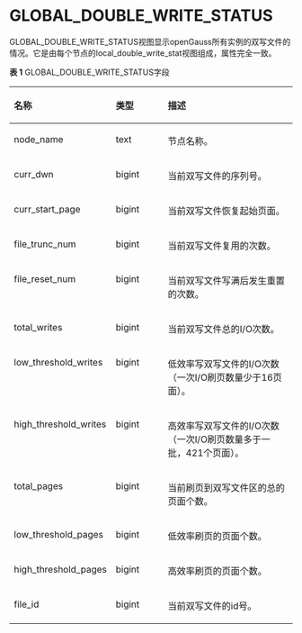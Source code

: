 # GLOBAL\_DOUBLE\_WRITE\_STATUS<a name="ZH-CN_TOPIC_0289900121"></a>

GLOBAL\_DOUBLE\_WRITE\_STATUS视图显示openGauss所有实例的双写文件的情况。它是由每个节点的local\_double\_write\_stat视图组成，属性完全一致。

**表 1**  GLOBAL\_DOUBLE\_WRITE\_STATUS字段

<a name="zh-cn_topic_0283136638_zh-cn_topic_0237122716_zh-cn_topic_0059778133_tc25f02433de2419f8da4d0a8c2c8e562"></a>
<table><thead align="left"><tr id="zh-cn_topic_0283136638_zh-cn_topic_0237122716_zh-cn_topic_0059778133_rea54060e599a49eb9c70be97cf91d9a0"><th class="cellrowborder" valign="top" width="22.55%" id="mcps1.2.4.1.1"><p id="zh-cn_topic_0283136638_zh-cn_topic_0237122716_zh-cn_topic_0059778133_a32c1f84b5026462b86d11c4d809914f3"><a name="zh-cn_topic_0283136638_zh-cn_topic_0237122716_zh-cn_topic_0059778133_a32c1f84b5026462b86d11c4d809914f3"></a><a name="zh-cn_topic_0283136638_zh-cn_topic_0237122716_zh-cn_topic_0059778133_a32c1f84b5026462b86d11c4d809914f3"></a>名称</p>
</th>
<th class="cellrowborder" valign="top" width="20.66%" id="mcps1.2.4.1.2"><p id="zh-cn_topic_0283136638_zh-cn_topic_0237122716_zh-cn_topic_0059778133_adc94583cb9b24e22bc66ecd21efdbf23"><a name="zh-cn_topic_0283136638_zh-cn_topic_0237122716_zh-cn_topic_0059778133_adc94583cb9b24e22bc66ecd21efdbf23"></a><a name="zh-cn_topic_0283136638_zh-cn_topic_0237122716_zh-cn_topic_0059778133_adc94583cb9b24e22bc66ecd21efdbf23"></a>类型</p>
</th>
<th class="cellrowborder" valign="top" width="56.79%" id="mcps1.2.4.1.3"><p id="zh-cn_topic_0283136638_zh-cn_topic_0237122716_zh-cn_topic_0059778133_a338cfb9341434b298385f2ba72e9620a"><a name="zh-cn_topic_0283136638_zh-cn_topic_0237122716_zh-cn_topic_0059778133_a338cfb9341434b298385f2ba72e9620a"></a><a name="zh-cn_topic_0283136638_zh-cn_topic_0237122716_zh-cn_topic_0059778133_a338cfb9341434b298385f2ba72e9620a"></a>描述</p>
</th>
</tr>
</thead>
<tbody><tr id="zh-cn_topic_0283136638_zh-cn_topic_0237122716_row757161654315"><td class="cellrowborder" valign="top" width="22.55%" headers="mcps1.2.4.1.1 "><p id="zh-cn_topic_0283136638_zh-cn_topic_0237122716_p15571161614431"><a name="zh-cn_topic_0283136638_zh-cn_topic_0237122716_p15571161614431"></a><a name="zh-cn_topic_0283136638_zh-cn_topic_0237122716_p15571161614431"></a>node_name</p>
</td>
<td class="cellrowborder" valign="top" width="20.66%" headers="mcps1.2.4.1.2 "><p id="zh-cn_topic_0283136638_zh-cn_topic_0237122716_p1457191694314"><a name="zh-cn_topic_0283136638_zh-cn_topic_0237122716_p1457191694314"></a><a name="zh-cn_topic_0283136638_zh-cn_topic_0237122716_p1457191694314"></a>text</p>
</td>
<td class="cellrowborder" valign="top" width="56.79%" headers="mcps1.2.4.1.3 "><p id="zh-cn_topic_0283136638_zh-cn_topic_0237122716_p14572111616430"><a name="zh-cn_topic_0283136638_zh-cn_topic_0237122716_p14572111616430"></a><a name="zh-cn_topic_0283136638_zh-cn_topic_0237122716_p14572111616430"></a>节点名称。</p>
</td>
</tr>
<tr id="zh-cn_topic_0283136638_zh-cn_topic_0237122716_row4331121184412"><td class="cellrowborder" valign="top" width="22.55%" headers="mcps1.2.4.1.1 "><p id="zh-cn_topic_0283136638_zh-cn_topic_0237122716_p42652367477"><a name="zh-cn_topic_0283136638_zh-cn_topic_0237122716_p42652367477"></a><a name="zh-cn_topic_0283136638_zh-cn_topic_0237122716_p42652367477"></a>curr_dwn</p>
</td>
<td class="cellrowborder" valign="top" width="20.66%" headers="mcps1.2.4.1.2 "><p id="zh-cn_topic_0283136638_zh-cn_topic_0237122716_p183326113441"><a name="zh-cn_topic_0283136638_zh-cn_topic_0237122716_p183326113441"></a><a name="zh-cn_topic_0283136638_zh-cn_topic_0237122716_p183326113441"></a>bigint</p>
</td>
<td class="cellrowborder" valign="top" width="56.79%" headers="mcps1.2.4.1.3 "><p id="zh-cn_topic_0283136638_zh-cn_topic_0237122716_p196485711489"><a name="zh-cn_topic_0283136638_zh-cn_topic_0237122716_p196485711489"></a><a name="zh-cn_topic_0283136638_zh-cn_topic_0237122716_p196485711489"></a>当前双写文件的序列号。</p>
</td>
</tr>
<tr id="zh-cn_topic_0283136638_zh-cn_topic_0237122716_zh-cn_topic_0059778133_r70b979ea9a8c44088f169a2ed862a5e8"><td class="cellrowborder" valign="top" width="22.55%" headers="mcps1.2.4.1.1 "><p id="zh-cn_topic_0283136638_zh-cn_topic_0237122716_p286612409472"><a name="zh-cn_topic_0283136638_zh-cn_topic_0237122716_p286612409472"></a><a name="zh-cn_topic_0283136638_zh-cn_topic_0237122716_p286612409472"></a>curr_start_page</p>
</td>
<td class="cellrowborder" valign="top" width="20.66%" headers="mcps1.2.4.1.2 "><p id="zh-cn_topic_0283136638_zh-cn_topic_0237122716_p141611830114819"><a name="zh-cn_topic_0283136638_zh-cn_topic_0237122716_p141611830114819"></a><a name="zh-cn_topic_0283136638_zh-cn_topic_0237122716_p141611830114819"></a>bigint</p>
</td>
<td class="cellrowborder" valign="top" width="56.79%" headers="mcps1.2.4.1.3 "><p id="zh-cn_topic_0283136638_zh-cn_topic_0237122716_zh-cn_topic_0059778133_a382f47d73e7848e19eb1855c75c577e6"><a name="zh-cn_topic_0283136638_zh-cn_topic_0237122716_zh-cn_topic_0059778133_a382f47d73e7848e19eb1855c75c577e6"></a><a name="zh-cn_topic_0283136638_zh-cn_topic_0237122716_zh-cn_topic_0059778133_a382f47d73e7848e19eb1855c75c577e6"></a>当前双写文件恢复起始页面。</p>
</td>
</tr>
<tr id="zh-cn_topic_0283136638_zh-cn_topic_0237122716_zh-cn_topic_0059778133_r04a260d93f86474d8a270ecddee95749"><td class="cellrowborder" valign="top" width="22.55%" headers="mcps1.2.4.1.1 "><p id="zh-cn_topic_0283136638_zh-cn_topic_0237122716_p9514114434720"><a name="zh-cn_topic_0283136638_zh-cn_topic_0237122716_p9514114434720"></a><a name="zh-cn_topic_0283136638_zh-cn_topic_0237122716_p9514114434720"></a>file_trunc_num</p>
</td>
<td class="cellrowborder" valign="top" width="20.66%" headers="mcps1.2.4.1.2 "><p id="zh-cn_topic_0283136638_zh-cn_topic_0237122716_zh-cn_topic_0059778133_af6663e23d11a47f5be18a42f98533bb8"><a name="zh-cn_topic_0283136638_zh-cn_topic_0237122716_zh-cn_topic_0059778133_af6663e23d11a47f5be18a42f98533bb8"></a><a name="zh-cn_topic_0283136638_zh-cn_topic_0237122716_zh-cn_topic_0059778133_af6663e23d11a47f5be18a42f98533bb8"></a>bigint</p>
</td>
<td class="cellrowborder" valign="top" width="56.79%" headers="mcps1.2.4.1.3 "><p id="zh-cn_topic_0283136638_zh-cn_topic_0237122716_zh-cn_topic_0059778133_a0faf0893b3f8464aba64d3360be7ea39"><a name="zh-cn_topic_0283136638_zh-cn_topic_0237122716_zh-cn_topic_0059778133_a0faf0893b3f8464aba64d3360be7ea39"></a><a name="zh-cn_topic_0283136638_zh-cn_topic_0237122716_zh-cn_topic_0059778133_a0faf0893b3f8464aba64d3360be7ea39"></a>当前双写文件复用的次数。</p>
</td>
</tr>
<tr id="zh-cn_topic_0283136638_zh-cn_topic_0237122716_zh-cn_topic_0059778133_r34e57b3cec1d444992a50a171f8473cc"><td class="cellrowborder" valign="top" width="22.55%" headers="mcps1.2.4.1.1 "><p id="zh-cn_topic_0283136638_zh-cn_topic_0237122716_p19789181011547"><a name="zh-cn_topic_0283136638_zh-cn_topic_0237122716_p19789181011547"></a><a name="zh-cn_topic_0283136638_zh-cn_topic_0237122716_p19789181011547"></a>file_reset_num</p>
</td>
<td class="cellrowborder" valign="top" width="20.66%" headers="mcps1.2.4.1.2 "><p id="zh-cn_topic_0283136638_zh-cn_topic_0237122716_zh-cn_topic_0059778133_aa36bd62dac9d4647b36218100312733d"><a name="zh-cn_topic_0283136638_zh-cn_topic_0237122716_zh-cn_topic_0059778133_aa36bd62dac9d4647b36218100312733d"></a><a name="zh-cn_topic_0283136638_zh-cn_topic_0237122716_zh-cn_topic_0059778133_aa36bd62dac9d4647b36218100312733d"></a>bigint</p>
</td>
<td class="cellrowborder" valign="top" width="56.79%" headers="mcps1.2.4.1.3 "><p id="zh-cn_topic_0283136638_zh-cn_topic_0237122716_zh-cn_topic_0059778133_a8392d26664af4197b11ac091cba47b60"><a name="zh-cn_topic_0283136638_zh-cn_topic_0237122716_zh-cn_topic_0059778133_a8392d26664af4197b11ac091cba47b60"></a><a name="zh-cn_topic_0283136638_zh-cn_topic_0237122716_zh-cn_topic_0059778133_a8392d26664af4197b11ac091cba47b60"></a>当前双写文件写满后发生重置的次数。</p>
</td>
</tr>
<tr id="zh-cn_topic_0283136638_zh-cn_topic_0237122716_zh-cn_topic_0059778133_re2b1e3c100874445ae8b9f6672fd44b8"><td class="cellrowborder" valign="top" width="22.55%" headers="mcps1.2.4.1.1 "><p id="zh-cn_topic_0283136638_zh-cn_topic_0237122716_p26036181911"><a name="zh-cn_topic_0283136638_zh-cn_topic_0237122716_p26036181911"></a><a name="zh-cn_topic_0283136638_zh-cn_topic_0237122716_p26036181911"></a>total_writes</p>
</td>
<td class="cellrowborder" valign="top" width="20.66%" headers="mcps1.2.4.1.2 "><p id="zh-cn_topic_0283136638_zh-cn_topic_0237122716_p1536784219486"><a name="zh-cn_topic_0283136638_zh-cn_topic_0237122716_p1536784219486"></a><a name="zh-cn_topic_0283136638_zh-cn_topic_0237122716_p1536784219486"></a>bigint</p>
</td>
<td class="cellrowborder" valign="top" width="56.79%" headers="mcps1.2.4.1.3 "><p id="zh-cn_topic_0283136638_zh-cn_topic_0237122716_zh-cn_topic_0059778133_a027cb0c2fb494d2f96e6a0450a09023e"><a name="zh-cn_topic_0283136638_zh-cn_topic_0237122716_zh-cn_topic_0059778133_a027cb0c2fb494d2f96e6a0450a09023e"></a><a name="zh-cn_topic_0283136638_zh-cn_topic_0237122716_zh-cn_topic_0059778133_a027cb0c2fb494d2f96e6a0450a09023e"></a>当前双写文件总的I/O次数。</p>
</td>
</tr>
<tr id="zh-cn_topic_0283136638_zh-cn_topic_0237122716_zh-cn_topic_0059778133_r79a8e626edca446ea25954f708ff34f9"><td class="cellrowborder" valign="top" width="22.55%" headers="mcps1.2.4.1.1 "><p id="zh-cn_topic_0283136638_zh-cn_topic_0237122716_p1536415313486"><a name="zh-cn_topic_0283136638_zh-cn_topic_0237122716_p1536415313486"></a><a name="zh-cn_topic_0283136638_zh-cn_topic_0237122716_p1536415313486"></a>low_threshold_writes</p>
</td>
<td class="cellrowborder" valign="top" width="20.66%" headers="mcps1.2.4.1.2 "><p id="zh-cn_topic_0283136638_zh-cn_topic_0237122716_p128956455481"><a name="zh-cn_topic_0283136638_zh-cn_topic_0237122716_p128956455481"></a><a name="zh-cn_topic_0283136638_zh-cn_topic_0237122716_p128956455481"></a>bigint</p>
</td>
<td class="cellrowborder" valign="top" width="56.79%" headers="mcps1.2.4.1.3 "><p id="zh-cn_topic_0283136638_zh-cn_topic_0237122716_p143819517518"><a name="zh-cn_topic_0283136638_zh-cn_topic_0237122716_p143819517518"></a><a name="zh-cn_topic_0283136638_zh-cn_topic_0237122716_p143819517518"></a>低效率写双写文件的I/O次数（一次I/O刷页数量少于16页面）。</p>
</td>
</tr>
<tr id="zh-cn_topic_0283136638_zh-cn_topic_0237122716_row146811301918"><td class="cellrowborder" valign="top" width="22.55%" headers="mcps1.2.4.1.1 "><p id="zh-cn_topic_0283136638_zh-cn_topic_0237122716_p468253018120"><a name="zh-cn_topic_0283136638_zh-cn_topic_0237122716_p468253018120"></a><a name="zh-cn_topic_0283136638_zh-cn_topic_0237122716_p468253018120"></a>high_threshold_writes</p>
</td>
<td class="cellrowborder" valign="top" width="20.66%" headers="mcps1.2.4.1.2 "><p id="zh-cn_topic_0283136638_zh-cn_topic_0237122716_p56831130614"><a name="zh-cn_topic_0283136638_zh-cn_topic_0237122716_p56831130614"></a><a name="zh-cn_topic_0283136638_zh-cn_topic_0237122716_p56831130614"></a>bigint</p>
</td>
<td class="cellrowborder" valign="top" width="56.79%" headers="mcps1.2.4.1.3 "><p id="zh-cn_topic_0283136638_zh-cn_topic_0237122716_p1968314301110"><a name="zh-cn_topic_0283136638_zh-cn_topic_0237122716_p1968314301110"></a><a name="zh-cn_topic_0283136638_zh-cn_topic_0237122716_p1968314301110"></a>高效率写双写文件的I/O次数（一次I/O刷页数量多于一批，421个页面）。</p>
</td>
</tr>
<tr id="zh-cn_topic_0283136638_zh-cn_topic_0237122716_row63081435610"><td class="cellrowborder" valign="top" width="22.55%" headers="mcps1.2.4.1.1 "><p id="zh-cn_topic_0283136638_zh-cn_topic_0237122716_p113081435917"><a name="zh-cn_topic_0283136638_zh-cn_topic_0237122716_p113081435917"></a><a name="zh-cn_topic_0283136638_zh-cn_topic_0237122716_p113081435917"></a>total_pages</p>
</td>
<td class="cellrowborder" valign="top" width="20.66%" headers="mcps1.2.4.1.2 "><p id="zh-cn_topic_0283136638_zh-cn_topic_0237122716_p103081535811"><a name="zh-cn_topic_0283136638_zh-cn_topic_0237122716_p103081535811"></a><a name="zh-cn_topic_0283136638_zh-cn_topic_0237122716_p103081535811"></a>bigint</p>
</td>
<td class="cellrowborder" valign="top" width="56.79%" headers="mcps1.2.4.1.3 "><p id="zh-cn_topic_0283136638_zh-cn_topic_0237122716_p63091435313"><a name="zh-cn_topic_0283136638_zh-cn_topic_0237122716_p63091435313"></a><a name="zh-cn_topic_0283136638_zh-cn_topic_0237122716_p63091435313"></a>当前刷页到双写文件区的总的页面个数。</p>
</td>
</tr>
<tr id="zh-cn_topic_0283136638_zh-cn_topic_0237122716_row72492411517"><td class="cellrowborder" valign="top" width="22.55%" headers="mcps1.2.4.1.1 "><p id="zh-cn_topic_0283136638_zh-cn_topic_0237122716_p1225016412112"><a name="zh-cn_topic_0283136638_zh-cn_topic_0237122716_p1225016412112"></a><a name="zh-cn_topic_0283136638_zh-cn_topic_0237122716_p1225016412112"></a>low_threshold_pages</p>
</td>
<td class="cellrowborder" valign="top" width="20.66%" headers="mcps1.2.4.1.2 "><p id="zh-cn_topic_0283136638_zh-cn_topic_0237122716_p225064112116"><a name="zh-cn_topic_0283136638_zh-cn_topic_0237122716_p225064112116"></a><a name="zh-cn_topic_0283136638_zh-cn_topic_0237122716_p225064112116"></a>bigint</p>
</td>
<td class="cellrowborder" valign="top" width="56.79%" headers="mcps1.2.4.1.3 "><p id="zh-cn_topic_0283136638_zh-cn_topic_0237122716_p0250114115112"><a name="zh-cn_topic_0283136638_zh-cn_topic_0237122716_p0250114115112"></a><a name="zh-cn_topic_0283136638_zh-cn_topic_0237122716_p0250114115112"></a>低效率刷页的页面个数。</p>
</td>
</tr>
<tr id="zh-cn_topic_0283136638_zh-cn_topic_0237122716_row1666717458115"><td class="cellrowborder" valign="top" width="22.55%" headers="mcps1.2.4.1.1 "><p id="zh-cn_topic_0283136638_zh-cn_topic_0237122716_p1166804518119"><a name="zh-cn_topic_0283136638_zh-cn_topic_0237122716_p1166804518119"></a><a name="zh-cn_topic_0283136638_zh-cn_topic_0237122716_p1166804518119"></a>high_threshold_pages</p>
</td>
<td class="cellrowborder" valign="top" width="20.66%" headers="mcps1.2.4.1.2 "><p id="zh-cn_topic_0283136638_zh-cn_topic_0237122716_p766811459112"><a name="zh-cn_topic_0283136638_zh-cn_topic_0237122716_p766811459112"></a><a name="zh-cn_topic_0283136638_zh-cn_topic_0237122716_p766811459112"></a>bigint</p>
</td>
<td class="cellrowborder" valign="top" width="56.79%" headers="mcps1.2.4.1.3 "><p id="zh-cn_topic_0283136638_zh-cn_topic_0237122716_p10668194514119"><a name="zh-cn_topic_0283136638_zh-cn_topic_0237122716_p10668194514119"></a><a name="zh-cn_topic_0283136638_zh-cn_topic_0237122716_p10668194514119"></a>高效率刷页的页面个数。</p>
</td>
</tr>
<tr id="row21321879435"><td class="cellrowborder" valign="top" width="22.55%" headers="mcps1.2.4.1.1 "><p id="p51333718432"><a name="p51333718432"></a><a name="p51333718432"></a>file_id</p>
</td>
<td class="cellrowborder" valign="top" width="20.66%" headers="mcps1.2.4.1.2 "><p id="p1213319714318"><a name="p1213319714318"></a><a name="p1213319714318"></a>bigint</p>
</td>
<td class="cellrowborder" valign="top" width="56.79%" headers="mcps1.2.4.1.3 "><p id="p11133770434"><a name="p11133770434"></a><a name="p11133770434"></a>当前双写文件的id号。</p>
</td>
</tr>
</tbody>
</table>

